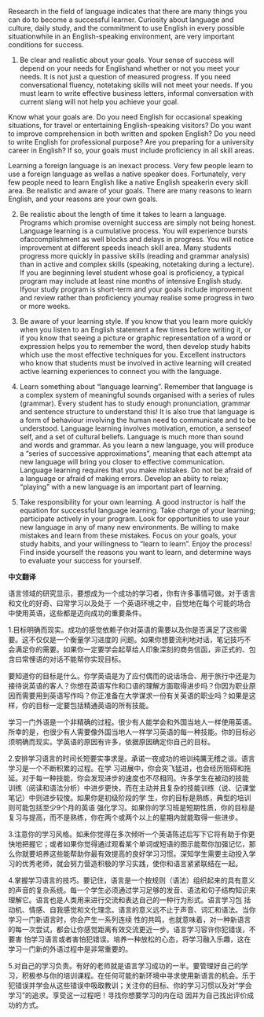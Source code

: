 

Research in the field of language indicates that there are many things you can do to become a successful learner. Curiosity about language and culture, daily study, and the commitment to use English in every possible situationwhile in an English-speaking environment, are very important conditions for success.

1. Be clear and realistic about your goals. Your sense of success will depend on your needs for Englishand whether or not you meet your needs. It is not just a question of measured progress. If you need conversational fluency, notetaking skills will not meet your needs. If you must learn to write effective business letters, informal conversation with current slang will not help you achieve your goal.

Know what your goals are. Do you need English for occasional speaking situations, for travel or entertaining English-speaking visitors? Do you want to improve comprehension in both written and spoken English? Do you need to write English for professional purpose? Are you preparing for a university career in English? If so, your goals must include proficiency in all skill areas.

Learning a foreign language is an inexact process. Very few people learn to use a foreign language as wellas a native speaker does. Fortunately, very few people need to learn English like a native English speakerin every skill area. Be realistic and aware of your goals. There are many reasons to learn English, and your reasons are your own goals.

2. Be realistic about the length of time it takes to learn a language. Programs which promise overnight success are simply not being honest. Language learning is a cumulative process. You will experience bursts ofaccomplishment as well blocks and delays in progress. You will notice improvement at different speeds ineach skill area. Many students progress more quickly in passive skills (reading and grammar analysis) than in active and complex skills (speaking, notetaking during a lecture). If you are beginning level student whose goal is proficiency, a typical program may include at least nine months of intensive English study. Ifyour study program is short-term and your goals include improvement and review rather than proficiency youmay realise some progress in two or more weeks.

3. Be aware of your learning style. If you know that you learn more quickly when you listen to an English statement a few times before writing it, or if you know that seeing a picture or graphic representation of a word or expression helps you to remember the word, then develop study habits which use the most effective techniques for you. Excellent instructors who know that students must be involved in active learning will created active learning experiences to connect you with the language.

4. Learn something about “language learning”. Remember that language is a complex system of meaningful sounds organised with a series of rules (grammar). Every student has to study enough pronunciation, grammar and sentence structure to understand this! It is also true that language is a form of behaviour involving the human need to communicate and to be understood. Language learning involves motivation, emotion, a senseof self, and a set of cultural beliefs. Language is much more than sound and words and grammar. As you learn a new language, you will produce a “series of successive approximations”, meaning that each attempt ata new language will bring you closer to effective communication. Language learning requires that you make mistakes. Do not be afraid of a language or afraid of making errors. Develop an abiity to relax; “playing” with a new language is an important part of learning.

5. Take responsibility for your own learning. A good instructor is half the equation for successful language learning. Take charge of your learning; participate actively in your program. Look for opportunities to use your new language in any of many new environments. Be willing to make mistakes and learn from these mistakes. Focus on your goals, your study habits, and your willingness to “learn to learn”. Enjoy the process! Find inside yourself the reasons you want to learn, and determine ways to evaluate your success for yourself. 



**中文翻译**

语言领域的研究显示，要想成为一个成功的学习者，你有许多事情可做。对于语言和文化的好奇、曰常学习以及处于 一个英语环境之中，自觉地在每个可能的场合中使用英语，这些都是迈向成功的重要条件。

1.目标明确而现实。成功的感觉依赖子你对英语的需要以及你是否满足了这些需要。这不仅仅是一个衡量学习进度的 问题。如果你想要流利地对话，笔记技巧不会满足你的需要。如果你一定要学会起草给人印象深刻的商务信函，非正式的、包含曰常悝语的对话不能帮你实现目标。

要知道你的目标是什么。你学英语是为了应付偶而的说话场合、用于旅行中还是为接待说英语的客人？你想在英语写作和口语的理解方面取得进步吗？你因为职业原因而需要用到英语写作吗？你正准备在大学谋求一份有关英语的职业吗？如果是这样，你的目标一定要包括精通英语的所有技能。

学习一门外语是一个非精确的过程。很少有人能学会和外国当地人一样使用英语。所幸的是，也很少有人需要像外国当地人一样学习英语的每一种技能。你的目标必须明确而现实。学英语的原因有许多，依据原因确定你自己的目标。

2.安排学习语言的时间长短要实亊求是。承诺一夜成功的培训纯厲无稽之谈。语言学习是一个不断积累的过程。在学 习进展中，你会突飞猛进，也会经历阻碍和拖延。对于每一种技能，你会发现进步的速度也不尽相同。许多学生在被动的技能 训练（阅读和语法分析）中进步更快，而在主动并且复杂的技能训练（说、记课堂笔记）中则进步较悛。如果你是初级阶段的学 生，你的目标是熟练，典型的培训则可能包括至少9个月的英语 强化学习。如果你的学习班是短期性质，你的目标是复习与提高，而不是熟练，你在两个或两个以上的星期内就能取得一些进步。

3.注意你的学习风格。如耒你觉得在多次倾听一个英语陈述后写下它将有助于你更快地把握它；或者如果你觉得通过观看某个单词或短语的图示能帮你加强记忆，那么你就要培养这些能帮助你最有效提高的良好学习习惯。深知学生需要主动投入学习的优秀老师，就会努力营造积极的学习实践，使你和语言紧紧联结在一起。

4.掌握学习语言的技巧。要记住，语言是一个按规则（语法）组织起来的具有意义的声音的复杂系统。每一个学生必须通过学习足够的发音、语法和句子结构知识来理解它。语言也是人类用来进行交流和表达自己的一种行为形式。语言学习包 括动机、情感、自我感觉和文化理念。语言的意义远不止于声音、词汇和语法。当你学习一门新语言时，你会产生一系列连续 性的共鸣，也就意味着，对一种新语言的每一次尝试，都会让你感觉距离有效交流更近一步。语言学习容许你犯错误，不要害 怕学习语言或者害怕犯错误。培养一种放松的心态，将学习融入乐趣，这在学习一门新的外语过程中是非常重要的。

5.对自己的学习负责。有好的老师就是语言学习成功的一半。要管理好自己的学习，积极参与你的培训课程。在任何可能的新环境中寻求使用新语言的机会。乐于犯错误并学会从这些错误中吸取教训；关注你的目标、你的学习习惯以及对“学会学习”的追求。享受这一过程吧！寻找你想要学习的内在动 因并为自己找出评价成功的方式。 

